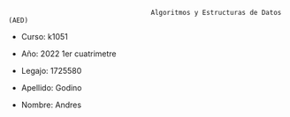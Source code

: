                                         Algoritmos y Estructuras de Datos (AED)

  
  - Curso: k1051
  
  - Año: 2022 1er cuatrimetre
  
  - Legajo: 1725580
  
  - Apellido: Godino
  
  - Nombre: Andres
 
